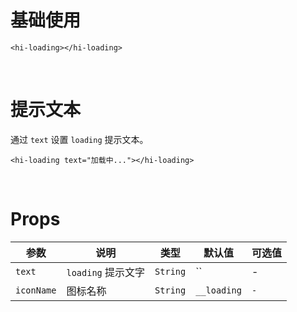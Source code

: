 # 基础使用

```vue
<hi-loading></hi-loading>
```

<br/>

# 提示文本

通过 `text` 设置 `loading` 提示文本。

```vue
<hi-loading text="加载中..."></hi-loading>
```

<br/>

# Props

| 参数       | 说明               | 类型     | 默认值      | 可选值 |
| ---------- | ------------------ | -------- | ----------- | ------ |
| `text`     | `loading` 提示文字 | `String` | ``          | -      |
| `iconName` | 图标名称           | `String` | `__loading` | `-`    |
